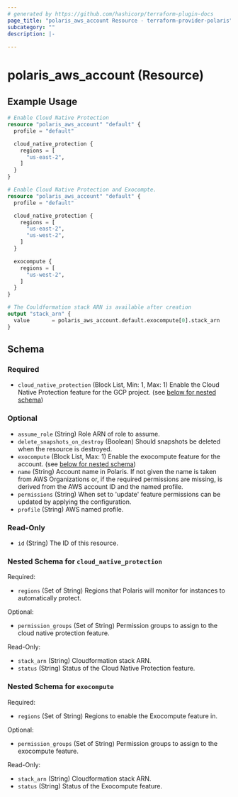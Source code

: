 ```yaml
---
# generated by https://github.com/hashicorp/terraform-plugin-docs
page_title: "polaris_aws_account Resource - terraform-provider-polaris"
subcategory: ""
description: |-
  
---
```


# polaris_aws_account (Resource)



## Example Usage

```terraform
# Enable Cloud Native Protection
resource "polaris_aws_account" "default" {
  profile = "default"

  cloud_native_protection {
    regions = [
      "us-east-2",
    ]
  }
}

# Enable Cloud Native Protection and Exocompte.
resource "polaris_aws_account" "default" {
  profile = "default"

  cloud_native_protection {
    regions = [
      "us-east-2",
      "us-west-2",
    ]
  }

  exocompute {
    regions = [
      "us-west-2",
    ]
  }
}

# The Couldformation stack ARN is available after creation
output "stack_arn" {
  value       = polaris_aws_account.default.exocompute[0].stack_arn
}
```

<!-- schema generated by tfplugindocs -->
## Schema

### Required

- `cloud_native_protection` (Block List, Min: 1, Max: 1) Enable the Cloud Native Protection feature for the GCP project. (see [below for nested schema](#nestedblock--cloud_native_protection))

### Optional

- `assume_role` (String) Role ARN of role to assume.
- `delete_snapshots_on_destroy` (Boolean) Should snapshots be deleted when the resource is destroyed.
- `exocompute` (Block List, Max: 1) Enable the exocompute feature for the account. (see [below for nested schema](#nestedblock--exocompute))
- `name` (String) Account name in Polaris. If not given the name is taken from AWS Organizations or, if the required permissions are missing, is derived from the AWS account ID and the named profile.
- `permissions` (String) When set to 'update' feature permissions can be updated by applying the configuration.
- `profile` (String) AWS named profile.

### Read-Only

- `id` (String) The ID of this resource.

<a id="nestedblock--cloud_native_protection"></a>
### Nested Schema for `cloud_native_protection`

Required:

- `regions` (Set of String) Regions that Polaris will monitor for instances to automatically protect.

Optional:

- `permission_groups` (Set of String) Permission groups to assign to the cloud native protection feature.

Read-Only:

- `stack_arn` (String) Cloudformation stack ARN.
- `status` (String) Status of the Cloud Native Protection feature.


<a id="nestedblock--exocompute"></a>
### Nested Schema for `exocompute`

Required:

- `regions` (Set of String) Regions to enable the Exocompute feature in.

Optional:

- `permission_groups` (Set of String) Permission groups to assign to the exocompute feature.

Read-Only:

- `stack_arn` (String) Cloudformation stack ARN.
- `status` (String) Status of the Exocompute feature.
